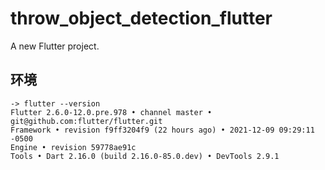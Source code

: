 # throw_object_detection_flutter

A new Flutter project.

## 环境

```shell
-> flutter --version
Flutter 2.6.0-12.0.pre.978 • channel master • git@github.com:flutter/flutter.git
Framework • revision f9ff3204f9 (22 hours ago) • 2021-12-09 09:29:11 -0500
Engine • revision 59778ae91c
Tools • Dart 2.16.0 (build 2.16.0-85.0.dev) • DevTools 2.9.1
```